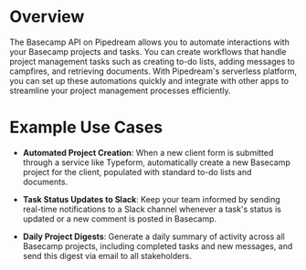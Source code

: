 # Overview

The Basecamp API on Pipedream allows you to automate interactions with your Basecamp projects and tasks. You can create workflows that handle project management tasks such as creating to-do lists, adding messages to campfires, and retrieving documents. With Pipedream's serverless platform, you can set up these automations quickly and integrate with other apps to streamline your project management processes efficiently.

# Example Use Cases

- **Automated Project Creation**: When a new client form is submitted through a service like Typeform, automatically create a new Basecamp project for the client, populated with standard to-do lists and documents.

- **Task Status Updates to Slack**: Keep your team informed by sending real-time notifications to a Slack channel whenever a task's status is updated or a new comment is posted in Basecamp.

- **Daily Project Digests**: Generate a daily summary of activity across all Basecamp projects, including completed tasks and new messages, and send this digest via email to all stakeholders.

